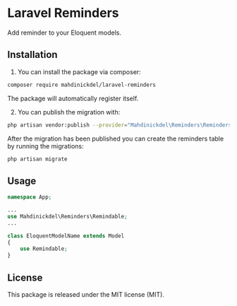 # Laravel Reminders
Add reminder to your Eloquent models.

## Installation
1. You can install the package via composer:

```bash
composer require mahdinickdel/laravel-reminders
```

The package will automatically register itself.

2. You can publish the migration with:

```bash
php artisan vendor:publish --provider="Mahdinickdel\Reminders\RemindersServiceProvider" --tag="migrations"
```

After the migration has been published you can create the reminders table by running the migrations:

```bash
php artisan migrate
```

## Usage
```php
namespace App;

...
use Mahdinickdel\Reminders\Remindable;
...

class EloquentModelName extends Model
{
    use Remindable;
}

```

## License
This package is released under the MIT license (MIT).
